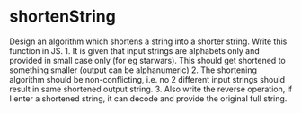# shortenString
Design an algorithm which shortens a string into a shorter string. Write this function in JS.   1. It is given that input strings are alphabets only and provided in small case only (for eg starwars). This should get shortened to something smaller (output can be alphanumeric) 2. The shortening algorithm should be non-conflicting, i.e. no 2 different input strings should result in same shortened output string. 3. Also write the reverse operation, if I enter a shortened string, it can decode and provide the original full string.
